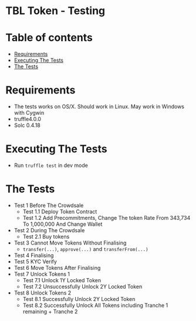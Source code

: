 # TBL Token - Testing

# Table of contents

* [Requirements](#requirements)
* [Executing The Tests](#executing-the-tests)
* [The Tests](#the-tests)

# Requirements

* The tests works on OS/X. Should work in Linux. May work in Windows with Cygwin
* truffle4.0.0
* Solc 0.4.18

# Executing The Tests

* Run `truffle test` in dev mode

# The Tests

* Test 1 Before The Crowdsale
    * Test 1.1 Deploy Token Contract
    * Test 1.2 Add Precommitments, Change The token Rate From 343,734 To 1,000,000 And Change Wallet
* Test 2 During The Crowdsale
    * Test 2.1 Buy tokens
* Test 3 Cannot Move Tokens Without Finalising
    * `transfer(...)`, `approve(...)` and `transferFrom(...)`
* Test 4 Finalising
* Test 5 KYC Verify
* Test 6 Move Tokens After Finalising
* Test 7 Unlock Tokens 1
    * Test 7.1 Unlock 1Y Locked Token
    * Test 7.2 Unsuccessfully Unlock 2Y Locked Token
* Test 8 Unlock Tokens 2
    * Test 8.1 Successfully Unlock 2Y Locked Token
    * Test 8.2 Successfully Unlock All Tokens including Tranche 1 remaining + Tranche 2
